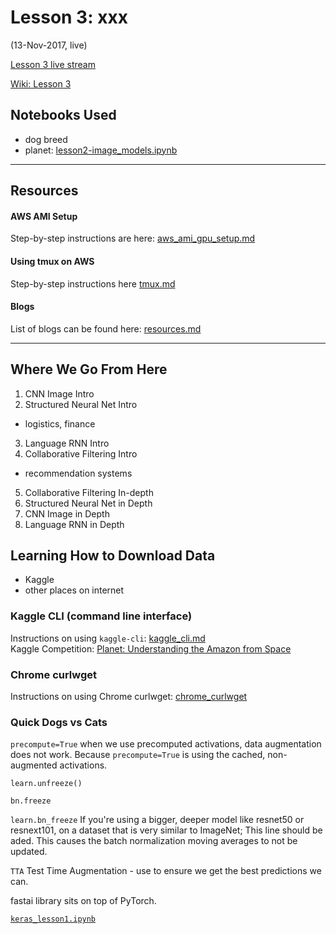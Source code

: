 # Lesson 3:  xxx
(13-Nov-2017, live)

[Lesson 3 live stream](https://www.youtube.com/watch?v=9C06ZPF8Uuc&feature=youtu.be) 

[Wiki: Lesson 3](http://forums.fast.ai/t/wiki-lesson-3/7809)  

## Notebooks Used
* dog breed
* planet:  [lesson2-image_models.ipynb](https://github.com/fastai/fastai/blob/master/courses/dl1/lesson2-image_models.ipynb)  

---

## Resources

#### AWS AMI Setup
Step-by-step instructions are here: [aws_ami_gpu_setup.md](https://github.com/reshamas/fastai_deeplearn_part1/blob/master/tools/aws_ami_gpu_setup.md)

#### Using tmux on AWS
Step-by-step instructions here [tmux.md](https://github.com/reshamas/fastai_deeplearn_part1/blob/master/tools/tmux.md)

#### Blogs
List of blogs can be found here:  [resources.md](https://github.com/reshamas/fastai_deeplearn_part1/blob/master/resources.md)

---
## Where We Go From Here
1. CNN Image Intro
2. Structured Neural Net Intro
  - logistics, finance
3. Language RNN Intro
4. Collaborative Filtering Intro
  - recommendation systems
5. Collaborative Filtering In-depth
6. Structured Neural Net in Depth
7. CNN Image in Depth
8. Language RNN in Depth

## Learning How to Download Data
- Kaggle
- other places on internet

### Kaggle CLI (command line interface)
Instructions on using `kaggle-cli`:  [kaggle_cli.md](https://github.com/reshamas/fastai_deeplearn_part1/blob/master/tools/kaggle_cli.md)  
Kaggle Competition:  [Planet: Understanding the Amazon from Space](https://www.kaggle.com/c/planet-understanding-the-amazon-from-space)

### Chrome curlwget
Instructions on using Chrome curlwget:  [chrome_curlwget](https://github.com/reshamas/fastai_deeplearn_part1/blob/master/tools/chrome_curlwget.md)


### Quick Dogs vs Cats
`precompute=True` when we use precomputed activations, data augmentation does not work.  Because `precompute=True` is using the cached, non-augmented activations.  

`learn.unfreeze()`    

`bn.freeze`

`learn.bn_freeze` If you're using a bigger, deeper model like resnet50 or resnext101, on a dataset that is very similar to ImageNet; This line should be aded.  This causes the batch normalization moving averages to not be updated.


`TTA` Test Time Augmentation - use to ensure we get the best predictions we can.  

fastai library sits on top of PyTorch.  

[`keras_lesson1.ipynb`](https://github.com/fastai/fastai/blob/master/courses/dl1/keras_lesson1.ipynb)  
